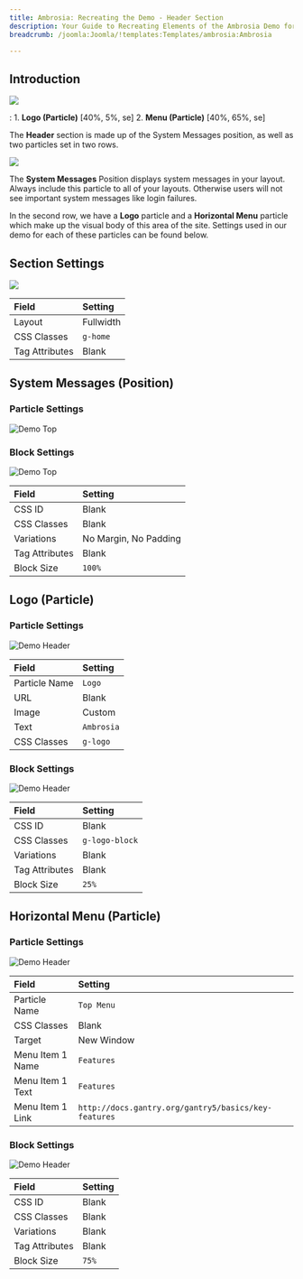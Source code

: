 ```yaml
---
title: Ambrosia: Recreating the Demo - Header Section
description: Your Guide to Recreating Elements of the Ambrosia Demo for Joomla
breadcrumb: /joomla:Joomla/!templates:Templates/ambrosia:Ambrosia

---
```


## Introduction

![](assets/demo_header.jpeg)

:   1. **Logo (Particle)** [40%, 5%, se]
    2. **Menu (Particle)** [40%, 65%, se]

The **Header** section is made up of the System Messages position, as well as two particles set in two rows.

![](assets/home_header.jpeg)

The **System Messages** Position displays system messages in your layout. Always include this particle to all of your layouts. Otherwise users will not see important system messages like login failures.

In the second row, we have a **Logo** particle and a **Horizontal Menu** particle which make up the visual body of this area of the site. Settings used in our demo for each of these particles can be found below.

## Section Settings

![](assets/demo_header_settings.jpeg)

| Field          | Setting   |
| :-----         | :-----    |
| Layout         | Fullwidth |
| CSS Classes    | `g-home`  |
| Tag Attributes | Blank     |

## System Messages (Position)

### Particle Settings

![Demo Top](demo_header_5.jpeg)

### Block Settings

![Demo Top](demo_header_6.jpeg)

| Field          | Setting               |
| :-----         | :-----                |
| CSS ID         | Blank                 |
| CSS Classes    | Blank                 |
| Variations     | No Margin, No Padding |
| Tag Attributes | Blank                 |
| Block Size     | `100%`                |

## Logo (Particle)

### Particle Settings

![Demo Header](demo_header_1.jpeg)

| Field         | Setting    |
| :-----        | :-----     |
| Particle Name | `Logo`     |
| URL           | Blank      |
| Image         | Custom     |
| Text          | `Ambrosia` |
| CSS Classes   | `g-logo`   |

### Block Settings

![Demo Header](demo_header_2.jpeg)

| Field          | Setting        |
| :-----         | :-----         |
| CSS ID         | Blank          |
| CSS Classes    | `g-logo-block` |
| Variations     | Blank          |
| Tag Attributes | Blank          |
| Block Size     | `25%`          |

## Horizontal Menu (Particle)

### Particle Settings

![Demo Header](demo_header_3.jpeg)

| Field            | Setting                                              |
| :-----           | :-----                                               |
| Particle Name    | `Top Menu`                                           |
| CSS Classes      | Blank                                                |
| Target           | New Window                                           |
| Menu Item 1 Name | `Features`                                           |
| Menu Item 1 Text | `Features`                                           |
| Menu Item 1 Link | `http://docs.gantry.org/gantry5/basics/key-features` |

### Block Settings

![Demo Header](demo_header_4.jpeg)

| Field          | Setting |
| :-----         | :-----  |
| CSS ID         | Blank   |
| CSS Classes    | Blank   |
| Variations     | Blank   |
| Tag Attributes | Blank   |
| Block Size     | `75%`   |
